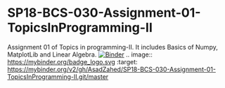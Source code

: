 # SP18-BCS-030-Assignment-01-TopicsInProgramming-II
Assignment 01 of Topics in programming-II. It includes Basics of Numpy, MatplotLib and Linear Algebra.
[![Binder](https://mybinder.org/badge_logo.svg)](https://mybinder.org/v2/gh/AsadZahed/SP18-BCS-030-Assignment-01-TopicsInProgramming-II.git/master)
.. image:: https://mybinder.org/badge_logo.svg
 :target: https://mybinder.org/v2/gh/AsadZahed/SP18-BCS-030-Assignment-01-TopicsInProgramming-II.git/master
